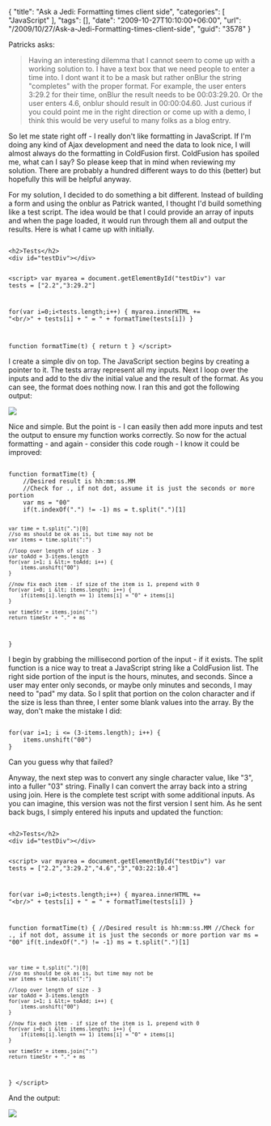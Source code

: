 {
	"title": "Ask a Jedi: Formatting times client side",
	"categories": [
		"JavaScript"
	],
	"tags": [],
	"date": "2009-10-27T10:10:00+06:00",
	"url": "/2009/10/27/Ask-a-Jedi-Formatting-times-client-side",
	"guid": "3578"
}

Patricks asks:

<blockquote>
Having an interesting dilemma that I cannot seem to come up with a
working solution to. I have a text box that we need people to enter a time
into. I dont want it to be a mask but rather onBlur the string "completes"
with the proper format. For example, the user enters 3:29.2 for their time,
onBlur the result needs to be 00:03:29.20. Or the user enters 4.6, onblur 
should result in 00:00:04.60. Just curious if you could point me in the 
right direction or come up with a demo, I think this would be very useful to
many folks as a blog entry.
</blockquote>

So let me state right off - I really don't like formatting in JavaScript. If I'm doing any kind of Ajax development and need the data to look nice, I will almost always do the formatting in ColdFusion first. ColdFusion has spoiled me, what can I say? So please keep that in mind when reviewing my solution. There are probably a hundred different ways to do this (better) but hopefully this will be helpful anyway.
<!--more-->
For my solution, I decided to do something a bit different. Instead of building a form and using the onblur as Patrick wanted, I thought I'd build something like a test script. The idea would be that I could provide an array of inputs and when the page loaded, it would run through them all and output the results. Here is what I came up with initially.

<code>
&lt;h2&gt;Tests&lt;/h2&gt;
&lt;div id="testDiv"&gt;&lt;/div&gt;

&lt;script&gt;
var myarea = document.getElementById("testDiv")
var tests = ["2.2","3:29.2"]

for(var i=0;i&lt;tests.length;i++) {
	myarea.innerHTML += "&lt;br/&gt;" + tests[i] + " = " + formatTime(tests[i])	
}

function formatTime(t) {
	return t
}
&lt;/script&gt;
</code>

I create a simple div on top. The JavaScript section begins by creating a pointer to it. The tests array represent all my inputs. Next I loop over the inputs and add to the div the initial value and the result of the format. As you can see, the format does nothing now. I ran this and got the following output:

<img src="http://static.raymondcamden.com/images/Picture 190.png" />

Nice and simple. But the point is - I can easily then add more inputs and test the output to ensure my function works correctly. So now for the actual formatting - and again - consider this code rough - I know it could be improved:

<code>
function formatTime(t) {
	//Desired result is hh:mm:ss.MM
	//Check for ., if not dot, assume it is just the seconds or more portion
	var ms = "00"
	if(t.indexOf(".") != -1) ms = t.split(".")[1]

	var time = t.split(".")[0]
	//so ms should be ok as is, but time may not be
	var items = time.split(":")
	
	//loop over length of size - 3
	var toAdd = 3-items.length
	for(var i=1; i &lt;= toAdd; i++) {
		items.unshift("00")
	}

	//now fix each item - if size of the item is 1, prepend with 0
	for(var i=0; i &lt; items.length; i++) {
		if(items[i].length == 1) items[i] = "0" + items[i]
	}

	var timeStr = items.join(":")
	return timeStr + "." + ms
}
</code>

I begin by grabbing the millisecond portion of the input - if it exists. The split function is a nice way to treat a JavaScript string like a ColdFusion list. The right side portion of the input is the hours, minutes, and seconds. Since a user may enter only seconds, or maybe only minutes and seconds, I may need to "pad" my data. So I split that portion on the colon character and if the size is less than three, I enter some blank values into the array. By the way, don't make the mistake I did:

<code>
for(var i=1; i &lt;= (3-items.length); i++) {
	items.unshift("00")
}
</code>

Can you guess why that failed?

Anyway, the next step was to convert any single character value, like "3", into a fuller "03" string. Finally I can convert the array back into a string using join. Here is the complete test script with some additional inputs. As you can imagine, this version was not the first version I sent him. As he sent back bugs, I simply entered his inputs and updated the function:

<code>
&lt;h2&gt;Tests&lt;/h2&gt;
&lt;div id="testDiv"&gt;&lt;/div&gt;

&lt;script&gt;
var myarea = document.getElementById("testDiv")
var tests = ["2.2","3:29.2","4.6","3","03:22:10.4"]

for(var i=0;i&lt;tests.length;i++) {
	myarea.innerHTML += "&lt;br/&gt;" + tests[i] + " = " + formatTime(tests[i])	
}

function formatTime(t) {
	//Desired result is hh:mm:ss.MM
	//Check for ., if not dot, assume it is just the seconds or more portion
	var ms = "00"
	if(t.indexOf(".") != -1) ms = t.split(".")[1]

	var time = t.split(".")[0]
	//so ms should be ok as is, but time may not be
	var items = time.split(":")
	
	//loop over length of size - 3
	var toAdd = 3-items.length
	for(var i=1; i &lt;= toAdd; i++) {
		items.unshift("00")
	}

	//now fix each item - if size of the item is 1, prepend with 0
	for(var i=0; i &lt; items.length; i++) {
		if(items[i].length == 1) items[i] = "0" + items[i]
	}

	var timeStr = items.join(":")
	return timeStr + "." + ms
}
&lt;/script&gt;
</code>

And the output:

<img src="http://static.raymondcamden.com/images/cfjedi/Picture 260.png" />